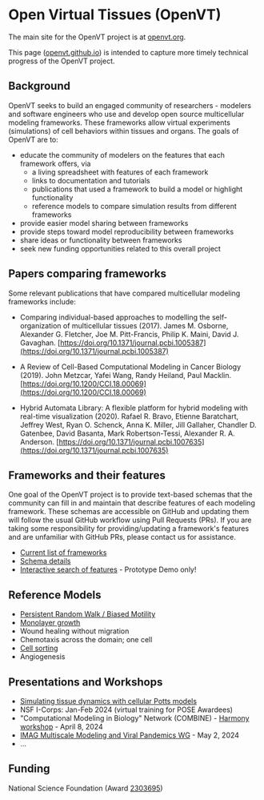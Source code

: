 # Open Virtual Tissues (OpenVT)

The main site for the OpenVT project is at [openvt.org](https://openvt.org).

This page ([openvt.github.io](https://openvt.github.io)) is intended to capture more timely technical progress of the OpenVT project.

## Background

OpenVT seeks to build an engaged community of researchers - modelers and software engineers who use and develop open source multicellular modeling frameworks. These frameworks allow virtual experiments (simulations) of cell behaviors within tissues and organs. The goals of OpenVT are to:

* educate the community of modelers on the features that each framework offers, via
  - a living spreadsheet with features of each framework
  - links to documentation and tutorials
  - publications that used a framework to build a model or highlight functionality
  - reference models to compare simulation results from different frameworks
* provide easier model sharing between frameworks
* provide steps toward model reproducibility between frameworks
* share ideas or functionality between frameworks
* seek new funding opportunities related to this overall project

## Papers comparing frameworks

Some relevant publications that have compared multicellular modeling frameworks include: 

* Comparing individual-based approaches to modelling the self-organization of multicellular tissues (2017).
    James M. Osborne, Alexander G. Fletcher, Joe M. Pitt-Francis, Philip K. Maini, David J. Gavaghan. [https://doi.org/10.1371/journal.pcbi.1005387](https://doi.org/10.1371/journal.pcbi.1005387)
  
* A Review of Cell-Based Computational Modeling in Cancer Biology (2019).
    John Metzcar, Yafei Wang, Randy Heiland, Paul Macklin. [https://doi.org/10.1200/CCI.18.00069](https://doi.org/10.1200/CCI.18.00069)

* Hybrid Automata Library: A flexible platform for hybrid modeling with real-time visualization (2020).
Rafael R. Bravo, Etienne Baratchart, Jeffrey West, Ryan O. Schenck, Anna K. Miller, Jill Gallaher, Chandler D. Gatenbee, David Basanta, Mark Robertson-Tessi, Alexander R. A. Anderson. [https://doi.org/10.1371/journal.pcbi.1007635](https://doi.org/10.1371/journal.pcbi.1007635)

## Frameworks and their features

One goal of the OpenVT project is to provide text-based schemas that the community can fill in
and maintain that describe features of each modeling framework. These schemas are
accessible on GitHub and updating them will follow the usual GitHub workflow 
using Pull Requests (PRs). If you are taking some responsibility for providing/updating a framework's
features and are unfamiliar with GitHub PRs, please contact us for assistance. 

* [Current list of frameworks](https://openvt.github.io/OpenVTschema/instances_table.html)
* [Schema details](https://openvt.github.io/OpenVTschema/index.html)
* [Interactive search of features](https://openvt.github.io/OpenVTschema/search.html) - Prototype Demo only!

## Reference Models

* [Persistent Random Walk / Biased Motility](./ref_models/biased_motility/biased_motility.md)
* [Monolayer growth](./ref_models/monolayer/monolayer.md)
* Wound healing without migration
* Chemotaxis across the domain; one cell
* [Cell sorting](./ref_models/cellsort/cellsort.md)
* Angiogenesis

## Presentations and Workshops

* [Simulating tissue dynamics with cellular Potts models](https://www.lorentzcenter.nl/simulating-tissue-dynamics-with-cellular-potts-models.html)
* NSF I-Corps: Jan-Feb 2024 (virtual training for POSE Awardees)
* "Computational Modeling in Biology" Network (COMBINE) - [Harmony workshop](https://co.mbine.org/author/harmony-2024/) - April 8, 2024
* [IMAG Multiscale Modeling and Viral Pandemics WG](https://github.com/OpenVT/OpenVT-Edu/blob/main/slides/OpenVT-IMAG-WG-May2-2024.pdf) - May 2, 2024
* ...
  
## Funding

National Science Foundation (Award [2303695](https://www.nsf.gov/awardsearch/showAward?AWD_ID=2303695))
